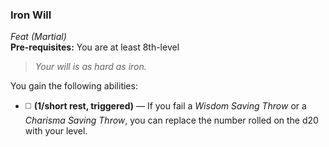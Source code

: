 ### Iron Will
*Feat (Martial)*  
**Pre-requisites:** You are at least 8th-level  

> *Your will is as hard as iron.*

You gain the following abilities:
* ◻️ **(1/short rest, triggered)** — If you fail a *Wisdom Saving Throw* or a *Charisma Saving Throw*, you can replace the number rolled on the d20 with your level.